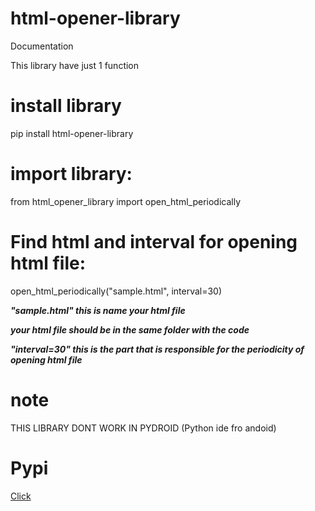 # __html-opener-library__
Documentation


This library have just 1 function



# install library 
pip install html-opener-library




# import library:

from html_opener_library import open_html_periodically



# Find html and interval for opening html file:

open_html_periodically("sample.html", interval=30)


__*"sample.html" this is name your html file*__


__*your html file should be in the same folder with the code*__


__*"interval=30" this is the part that is responsible for the periodicity of opening html file*__


# note



THIS LIBRARY DONT WORK IN PYDROID
(Python ide fro andoid)



# Pypi

[Click](https://pypi.org/project/html-opener-library/)
